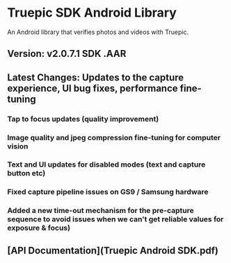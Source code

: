 Truepic SDK Android Library 
=
An Android library that verifies photos and videos with Truepic.

## Version: v2.0.7.1 SDK .AAR

## Latest Changes: Updates to the capture experience, UI bug fixes, performance fine-tuning
### Tap to focus updates (quality improvement) 
### Image quality and jpeg compression fine-tuning for computer vision 
### Text and UI updates for disabled modes (text and capture button etc)
### Fixed capture pipeline issues on GS9 / Samsung hardware
### Added a new time-out mechanism for the pre-capture sequence to avoid issues when we can't get reliable values for exposure & focus)


## [API Documentation](Truepic Android SDK.pdf)

